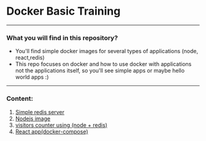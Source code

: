 # Docker Basic Training

---
### What you will find in this repository?

- You'll find simple docker images for several types of applications (node, react,redis)
- This repo focuses on docker and how to use docker with applications not the applications itself, so you'll see simple apps or maybe hello world apps :) 
---
### Content:
1. [Simple redis server](https://github.com/abdussalam-alali/docker-basic-training/tree/main/01%20Build%20basic%20custom%20image%20to%20install%20and%20run%20redis)
2. [Nodejs image](https://github.com/abdussalam-alali/docker-basic-training/tree/main/02%20Install%20nodejs%20and%20run%20basic%20nodeapp)
3. [visitors counter using (node + redis)](https://github.com/abdussalam-alali/docker-basic-training/tree/main/03%20Visitor%20counter%20using%20node%20and%20redis)
4. [React app(docker-compose)](https://github.com/abdussalam-alali/docker-basic-training/tree/main/04%20%20React%20app%20%2C%20Docker%20compose)

